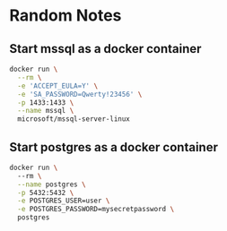 # Random Notes

## Start mssql as a docker container
```bash
docker run \
  --rm \
  -e 'ACCEPT_EULA=Y' \
  -e 'SA_PASSWORD=Qwerty!23456' \
  -p 1433:1433 \
  --name mssql \
  microsoft/mssql-server-linux
```

## Start postgres as a docker container

```bash
docker run \ 
  --rm \
  --name postgres \
  -p 5432:5432 \
  -e POSTGRES_USER=user \
  -e POSTGRES_PASSWORD=mysecretpassword \
  postgres
```
